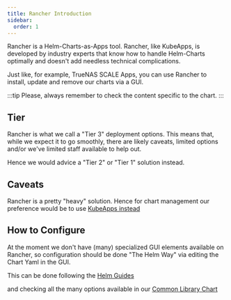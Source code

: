 ```yaml
---
title: Rancher Introduction
sidebar:
  order: 1
---
```


Rancher is a Helm-Charts-as-Apps tool.
Rancher, like KubeApps, is developed by industry experts that know how to handle Helm-Charts optimally and doesn't add needless technical complications.

Just like, for example, TrueNAS SCALE Apps, you can use Rancher to install, update and remove our charts via a GUI.

:::tip
Please, always remember to check the content specific to the chart.
:::

## Tier

Rancher is what we call a "Tier 3" deployment options.
This means that, while we expect it to go smoothly, there are likely caveats, limited options and/or we've limited staff available to help out.

Hence we would advice a "Tier 2" or "Tier 1" solution instead.

## Caveats

Rancher is a pretty "heavy" solution. Hence for chart management our preference would be to use [KubeApps instead](/platforms/kubeapps)

## How to Configure

At the moment we don't have (many) specialized GUI elements available on Rancher, so configuration should be done "The Helm Way" via editing the Chart Yaml in the GUI.

This can be done following the [Helm Guides](/platforms/general/)

and checking all the many options available in our [Common Library Chart](/general/common/)

